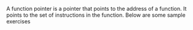 A function pointer is a pointer that points to the address of a function. It points to the set of instructions in the function.
Below are some sample exercises
